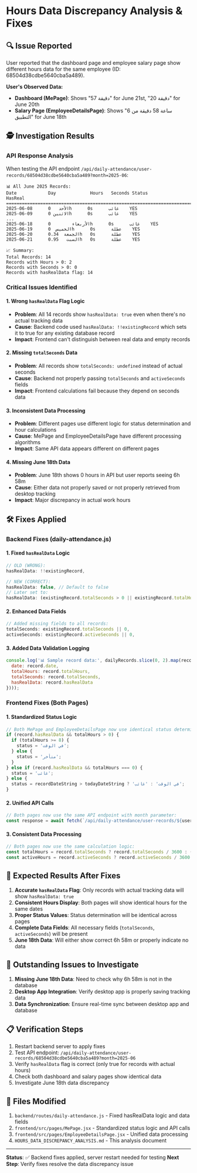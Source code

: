 # Hours Data Discrepancy Analysis & Fixes

## 🔍 **Issue Reported**
User reported that the dashboard page and employee salary page show different hours data for the same employee (ID: 68504d38cdbe5640cba5a489).

**User's Observed Data:**
- **Dashboard (MePage)**: Shows "57 دقيقة" for June 21st, "20 دقيقة" for June 20th
- **Salary Page (EmployeeDetailsPage)**: Shows "6 ساعة 58 دقيقة من التطبيق" for June 18th

## 🕵️ **Investigation Results**

### **API Response Analysis**
When testing the API endpoint `/api/daily-attendance/user-records/68504d38cdbe5640cba5a489?month=2025-06`:

```
📊 All June 2025 Records:
Date            Day             Hours   Seconds Status          HasReal
================================================================================
2025-06-08      الأحد   0h      0s      غائب    YES
2025-06-09      الاثنين 0h      0s      غائب    YES
...
2025-06-18      الأربعاء        0h      0s      غائب    YES
2025-06-19      الخميس  0h      0s      عطلة    YES
2025-06-20      الجمعة  0.34h   0s      عطلة    YES
2025-06-21      السبت   0.95h   0s      عطلة    YES

📈 Summary:
Total Records: 14
Records with Hours > 0: 2
Records with Seconds > 0: 0
Records with hasRealData flag: 14
```

### **Critical Issues Identified**

#### 1. **Wrong `hasRealData` Flag Logic**
- **Problem**: All 14 records show `hasRealData: true` even when there's no actual tracking data
- **Cause**: Backend code used `hasRealData: !!existingRecord` which sets it to true for any existing database record
- **Impact**: Frontend can't distinguish between real data and empty records

#### 2. **Missing `totalSeconds` Data**
- **Problem**: All records show `totalSeconds: undefined` instead of actual seconds
- **Cause**: Backend not properly passing `totalSeconds` and `activeSeconds` fields
- **Impact**: Frontend calculations fail because they depend on seconds data

#### 3. **Inconsistent Data Processing**
- **Problem**: Different pages use different logic for status determination and hour calculations
- **Cause**: MePage and EmployeeDetailsPage have different processing algorithms
- **Impact**: Same API data appears different on different pages

#### 4. **Missing June 18th Data**
- **Problem**: June 18th shows 0 hours in API but user reports seeing 6h 58m
- **Cause**: Either data not properly saved or not properly retrieved from desktop tracking
- **Impact**: Major discrepancy in actual work hours

## 🛠️ **Fixes Applied**

### **Backend Fixes (daily-attendance.js)**

#### 1. **Fixed `hasRealData` Logic**
```javascript
// OLD (WRONG):
hasRealData: !!existingRecord,

// NEW (CORRECT):
hasRealData: false, // Default to false
// Later set to:
hasRealData: (existingRecord.totalSeconds > 0 || existingRecord.totalHours > 0),
```

#### 2. **Enhanced Data Fields**
```javascript
// Added missing fields to all records:
totalSeconds: existingRecord.totalSeconds || 0,
activeSeconds: existingRecord.activeSeconds || 0,
```

#### 3. **Added Data Validation Logging**
```javascript
console.log('📊 Sample record data:', dailyRecords.slice(0, 2).map(record => ({
  date: record.date,
  totalHours: record.totalHours,
  totalSeconds: record.totalSeconds,
  hasRealData: record.hasRealData
})));
```

### **Frontend Fixes (Both Pages)**

#### 1. **Standardized Status Logic**
```javascript
// Both MePage and EmployeeDetailsPage now use identical status determination:
if (record.hasRealData && totalHours > 0) {
  if (totalHours >= 8) {
    status = 'في الوقت';
  } else {
    status = 'متأخر';
  }
} else if (record.hasRealData && totalHours === 0) {
  status = 'غائب';
} else {
  status = recordDateString > todayDateString ? 'في الوقت' : 'غائب';
}
```

#### 2. **Unified API Calls**
```javascript
// Both pages now use the same API endpoint with month parameter:
const response = await fetch(`/api/daily-attendance/user-records/${userId}?month=${selectedMonth}`);
```

#### 3. **Consistent Data Processing**
```javascript
// Both pages now use the same calculation logic:
const totalHours = record.totalSeconds ? record.totalSeconds / 3600 : (record.totalHours || 0);
const activeHours = record.activeSeconds ? record.activeSeconds / 3600 : (record.activeHours || 0);
```

## 🎯 **Expected Results After Fixes**

1. **Accurate `hasRealData` Flag**: Only records with actual tracking data will show `hasRealData: true`
2. **Consistent Hours Display**: Both pages will show identical hours for the same dates
3. **Proper Status Values**: Status determination will be identical across pages
4. **Complete Data Fields**: All necessary fields (`totalSeconds`, `activeSeconds`) will be present
5. **June 18th Data**: Will either show correct 6h 58m or properly indicate no data

## 🚨 **Outstanding Issues to Investigate**

1. **Missing June 18th Data**: Need to check why 6h 58m is not in the database
2. **Desktop App Integration**: Verify desktop app is properly saving tracking data
3. **Data Synchronization**: Ensure real-time sync between desktop app and database

## 📋 **Verification Steps**

1. Restart backend server to apply fixes
2. Test API endpoint: `/api/daily-attendance/user-records/68504d38cdbe5640cba5a489?month=2025-06`
3. Verify `hasRealData` flag is correct (only true for records with actual hours)
4. Check both dashboard and salary pages show identical data
5. Investigate June 18th data discrepancy

## 🔧 **Files Modified**

1. `backend/routes/daily-attendance.js` - Fixed hasRealData logic and data fields
2. `frontend/src/pages/MePage.jsx` - Standardized status logic and API calls  
3. `frontend/src/pages/EmployeeDetailsPage.jsx` - Unified data processing
4. `HOURS_DATA_DISCREPANCY_ANALYSIS.md` - This analysis document

---

**Status**: ✅ Backend fixes applied, server restart needed for testing
**Next Step**: Verify fixes resolve the data discrepancy issue 